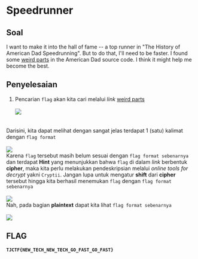 # Speedrunner

## Soal
I want to make it into the hall of fame -- a top runner in "The History of American Dad Speedrunning". But to do that, I'll need to be faster. I found some [weird parts](https://static.tjctf.org/6e61ec43e56cff1441f4cef46594bf75869a2c66cb47e86699e36577fbc746ff_encoded.txt) in the American Dad source code. I think it might help me become the best. 

## Penyelesaian
1. Pencarian ```flag``` akan kita cari melalui _link_  [weird parts](https://static.tjctf.org/6e61ec43e56cff1441f4cef46594bf75869a2c66cb47e86699e36577fbc746ff_encoded.txt)  <br>  
![](https://user-images.githubusercontent.com/49342639/83008117-dfb7c280-a03e-11ea-94ce-8cbc713effda.PNG)
  
  <br>Darisini, kita dapat melihat dengan sangat jelas terdapat 1 (satu) kalimat dengan ```flag format```  <br>  
![](https://user-images.githubusercontent.com/49342639/83008336-36250100-a03f-11ea-8d53-bbf033ecb9d8.PNG) 
  <br>Karena ```flag``` tersebut masih belum sesuai dengan ```flag format sebenarnya``` dan terdapat __Hint__ yang menunjukkan bahwa ```flag``` di dalam _link_ berbentuk __cipher__, maka kita perlu melakukan pendeskripsian melalui _online tools for decrypt_ yakni ```Cryptii```. Jangan lupa untuk mengatur __shift__ dari __cipher__ tersebut hingga kita berhasil menemukan ```flag``` dengan ```flag format sebenarnya```<br>  
  ![](https://user-images.githubusercontent.com/49342639/83009437-f8c17300-a040-11ea-8d71-e9bf7b1f957b.PNG) 
  <br>Nah, pada bagian __plaintext__ dapat kita lihat ```flag format sebenarnya```  <br>  
  ![](https://user-images.githubusercontent.com/49342639/83009719-5bb30a00-a041-11ea-9ead-e0639e26d230.PNG)

## FLAG
__`TJCTF{NEW_TECH_NEW_TECH_GO_FAST_GO_FAST}`__